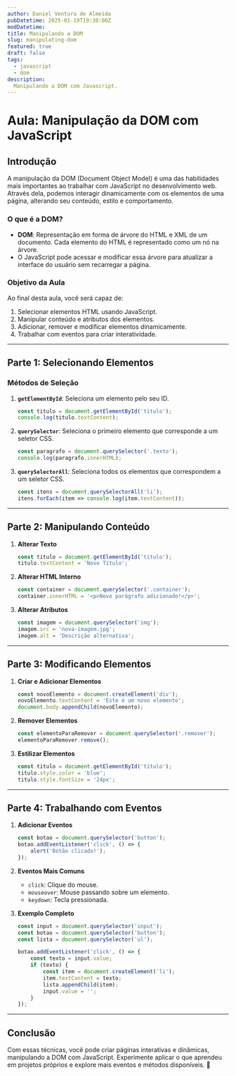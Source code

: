 ```yaml
---
author: Daniel Ventura de Almeida
pubDatetime: 2025-01-19T19:30:00Z
modDatetime: 
title: Manipulando a DOM
slug: manipulating-dom
featured: true
draft: false
tags:
  - javascript
  - dom
description:
  Manipulando a DOM com Javascript.
---
```

# Aula: Manipulação da DOM com JavaScript

## Introdução
A manipulação da DOM (Document Object Model) é uma das habilidades mais importantes ao trabalhar com JavaScript no desenvolvimento web. Através dela, podemos interagir dinamicamente com os elementos de uma página, alterando seu conteúdo, estilo e comportamento.

### O que é a DOM?
- **DOM**: Representação em forma de árvore do HTML e XML de um documento. Cada elemento do HTML é representado como um nó na árvore.
- O JavaScript pode acessar e modificar essa árvore para atualizar a interface do usuário sem recarregar a página.

### Objetivo da Aula
Ao final desta aula, você será capaz de:
1. Selecionar elementos HTML usando JavaScript.
2. Manipular conteúdo e atributos dos elementos.
3. Adicionar, remover e modificar elementos dinamicamente.
4. Trabalhar com eventos para criar interatividade.

---

## Parte 1: Selecionando Elementos
### Métodos de Seleção
1. **`getElementById`**: Seleciona um elemento pelo seu ID.
   ```javascript
   const titulo = document.getElementById('titulo');
   console.log(titulo.textContent);
   ```
2. **`querySelector`**: Seleciona o primeiro elemento que corresponde a um seletor CSS.
   ```javascript
   const paragrafo = document.querySelector('.texto');
   console.log(paragrafo.innerHTML);
   ```
3. **`querySelectorAll`**: Seleciona todos os elementos que correspondem a um seletor CSS.
   ```javascript
   const itens = document.querySelectorAll('li');
   itens.forEach(item => console.log(item.textContent));
   ```

---

## Parte 2: Manipulando Conteúdo
1. **Alterar Texto**
   ```javascript
   const titulo = document.getElementById('titulo');
   titulo.textContent = 'Novo Título';
   ```
2. **Alterar HTML Interno**
   ```javascript
   const container = document.querySelector('.container');
   container.innerHTML = '<p>Novo parágrafo adicionado!</p>';
   ```
3. **Alterar Atributos**
   ```javascript
   const imagem = document.querySelector('img');
   imagem.src = 'nova-imagem.jpg';
   imagem.alt = 'Descrição alternativa';
   ```

---

## Parte 3: Modificando Elementos
1. **Criar e Adicionar Elementos**
   ```javascript
   const novoElemento = document.createElement('div');
   novoElemento.textContent = 'Este é um novo elemento';
   document.body.appendChild(novoElemento);
   ```
2. **Remover Elementos**
   ```javascript
   const elementoParaRemover = document.querySelector('.remover');
   elementoParaRemover.remove();
   ```
3. **Estilizar Elementos**
   ```javascript
   const titulo = document.getElementById('titulo');
   titulo.style.color = 'blue';
   titulo.style.fontSize = '24px';
   ```

---

## Parte 4: Trabalhando com Eventos
1. **Adicionar Eventos**
   ```javascript
   const botao = document.querySelector('button');
   botao.addEventListener('click', () => {
       alert('Botão clicado!');
   });
   ```
2. **Eventos Mais Comuns**
   - `click`: Clique do mouse.
   - `mouseover`: Mouse passando sobre um elemento.
   - `keydown`: Tecla pressionada.

3. **Exemplo Completo**
   ```javascript
   const input = document.querySelector('input');
   const botao = document.querySelector('button');
   const lista = document.querySelector('ul');

   botao.addEventListener('click', () => {
       const texto = input.value;
       if (texto) {
           const item = document.createElement('li');
           item.textContent = texto;
           lista.appendChild(item);
           input.value = '';
       }
   });
   ```

---

<!-- ## Exercício Proposto
### Objetivo
Criar uma lista de tarefas dinâmica.

### Requisitos
1. Adicione um campo de texto e um botão na página.
2. Quando o botão for clicado, o texto do campo deve ser adicionado como um item da lista.
3. Cada item da lista deve ter um botão para removê-lo.

### Dica
Use os métodos de manipulação de elementos vistos na aula.

**Estrutura HTML Inicial:**
```html
<div>
    <input type="text" id="tarefa" placeholder="Digite uma tarefa">
    <button id="adicionar">Adicionar</button>
</div>
<ul id="lista"></ul>
```

**Script JavaScript:**
```javascript
const input = document.getElementById('tarefa');
const botao = document.getElementById('adicionar');
const lista = document.getElementById('lista');

botao.addEventListener('click', () => {
    const texto = input.value;
    if (texto) {
        const item = document.createElement('li');
        item.textContent = texto;
        const botaoRemover = document.createElement('button');
        botaoRemover.textContent = 'Remover';
        botaoRemover.addEventListener('click', () => {
            item.remove();
        });
        item.appendChild(botaoRemover);
        lista.appendChild(item);
        input.value = '';
    }
});
```

--- -->

## Conclusão
Com essas técnicas, você pode criar páginas interativas e dinâmicas, manipulando a DOM com JavaScript. Experimente aplicar o que aprendeu em projetos próprios e explore mais eventos e métodos disponíveis. 🚀
